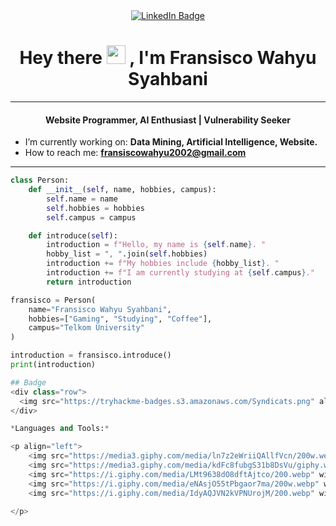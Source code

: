 <div id="header" align="center">
  <a href="https://www.linkedin.com/in/fransisco-wahyu/">
    <img src="https://img.shields.io/badge/LinkedIn-blue?style=for-the-badge&logo=linkedin&logoColor=white" alt="LinkedIn Badge"/>
  </a>
</div>

<h1 align="center">
  Hey there
  <img src="https://media.giphy.com/media/hvRJCLFzcasrR4ia7z/giphy.gif" width="30px"/>
  , I'm Fransisco Wahyu Syahbani
</h1>

---

<h4 align="center">Website Programmer, AI Enthusiast | Vulnerability Seeker</h4>

- I’m currently working on: **Data Mining, Artificial Intelligence, Website.**  
- How to reach me: **fransiscowahyu2002@gmail.com**

---

```python
class Person:
    def __init__(self, name, hobbies, campus):
        self.name = name
        self.hobbies = hobbies
        self.campus = campus

    def introduce(self):
        introduction = f"Hello, my name is {self.name}. "
        hobby_list = ", ".join(self.hobbies)
        introduction += f"My hobbies include {hobby_list}. "
        introduction += f"I am currently studying at {self.campus}."
        return introduction

fransisco = Person(
    name="Fransisco Wahyu Syahbani",
    hobbies=["Gaming", "Studying", "Coffee"],
    campus="Telkom University"
)

introduction = fransisco.introduce()
print(introduction)

## Badge
<div class="row">
  <img src="https://tryhackme-badges.s3.amazonaws.com/Syndicats.png" alt="TryHackMe">
</div>

*Languages and Tools:*

<p align="left">
    <img src="https://media3.giphy.com/media/ln7z2eWriiQAllfVcn/200w.webp" width="50">
    <img src="https://media3.giphy.com/media/kdFc8fubgS31b8DsVu/giphy.webp" width="50">
    <img src="https://i.giphy.com/media/LMt9638dO8dftAjtco/200.webp" width="50">
    <img src="https://i.giphy.com/media/eNAsjO55tPbgaor7ma/200w.webp" width="50">
    <img src="https://i.giphy.com/media/IdyAQJVN2kVPNUrojM/200.webp" width="50">
  
</p>
